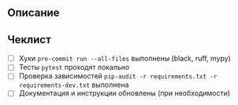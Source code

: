 ## Описание

<!-- Кратко опишите изменения -->

## Чеклист

- [ ] Хуки `pre-commit run --all-files` выполнены (black, ruff, mypy)
- [ ] Тесты `pytest` проходят локально
- [ ] Проверка зависимостей `pip-audit -r requirements.txt -r requirements-dev.txt` выполнена
- [ ] Документация и инструкции обновлены (при необходимости)
